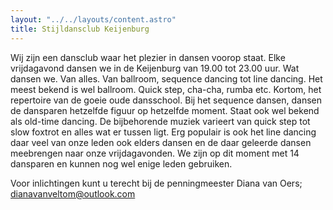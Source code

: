 ```yaml
---
layout: "../../layouts/content.astro"
title: Stijldansclub Keijenburg
---
```


Wij zijn een dansclub waar het plezier in dansen voorop staat. Elke vrijdagavond dansen we in de Keijenburg van 19.00 tot 23.00 uur. Wat dansen we. Van alles. Van ballroom, sequence dancing tot line dancing. Het meest bekend is wel ballroom. Quick step, cha-cha, rumba etc. Kortom, het repertoire van de goeie oude dansschool. Bij het sequence dansen, dansen de dansparen hetzelfde figuur op hetzelfde moment. Staat ook wel bekend als old-time dancing. De bijbehorende muziek varieert van quick step tot slow foxtrot en alles wat er tussen ligt. Erg populair is ook het line dancing daar veel van onze leden ook elders dansen en de daar geleerde dansen meebrengen naar onze vrijdagavonden. We zijn op dit moment met 14 dansparen en kunnen nog wel enige leden gebruiken.

Voor inlichtingen kunt u terecht bij de penningmeester Diana van Oers; [dianavanveltom@outlook.com](mailto:dianavanveltom@outlook.com)

